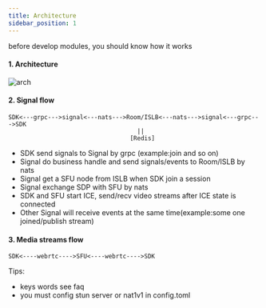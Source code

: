 ```yaml
---
title: Architecture
sidebar_position: 1
---
```


before develop modules, you should know how it works

#### 1. Architecture
![arch](/img/arch.png)

#### 2. Signal flow
```
SDK<---grpc--->signal<---nats--->Room/ISLB<---nats--->signal<---grpc--->SDK
                                    ||
                                  [Redis]
```
* SDK send signals to Signal by grpc (example:join and so on)
* Signal do business handle and send signals/events to Room/ISLB by nats
* Signal get a SFU node from ISLB when SDK join a session
* Signal exchange SDP with SFU by nats
* SDK and SFU start ICE, send/recv video streams after ICE state is connected
* Other Signal will receive events at the same time(example:some one joined/publish stream)


#### 3. Media streams flow
```
SDK<----webrtc---->SFU<----webrtc---->SDK
```

Tips: 
* keys words see faq
* you must config stun server or nat1v1 in config.toml
